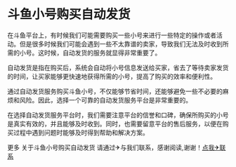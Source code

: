 # 斗鱼小号购买自动发货

在斗鱼平台上，有时候我们可能需要购买一些小号来进行一些特定的操作或者活动。但是很多时候我们可能会遇到一些不太靠谱的卖家，导致我们无法及时收到所需的小号。这时候，自动发货的服务就显得非常重要了。

自动发货是指在购买后，系统会自动将小号信息发送给买家，省去了等待卖家发货的时间，让买家能够更快速地获得所需的小号，提高了购买的效率和便利性。

通过自动发货服务购买斗鱼小号，不仅能够节省时间，还能够避免一些不必要的麻烦和风险。因此，选择一个可靠的自动发货服务平台是非常重要的。

在选择自动发货服务平台时，我们需要注意平台的信誉和口碑，确保所购买的小号是真实有效的，并且能够及时收到。同时，也需要留意平台的售后服务，以便在购买过程中遇到问题时能够及时得到帮助和解决方案。

更多 关于斗鱼小号购买自动发货 请通过✈与我们联系，感谢阅读,谢谢！[点我✈联系](https://w.k02.cc)